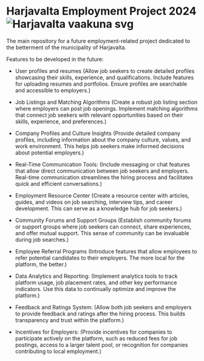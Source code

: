 # Harjavalta  Employment Project 2024 ![Harjavalta vaakuna svg](https://github.com/CapoMK25/harjavalta_project/assets/151710380/833ac44a-466d-4ce6-b69a-88bfd5053de7)

The main repository for a future employment-related project dedicated to the betterment of the municipality of Harjavalta.

Features to be developed in the future: 

- User profiles and resumes (Allow job seekers to create detailed profiles showcasing their skills, experience, and qualifications. Include features for uploading resumes and portfolios. Ensure profiles are searchable and accessible to employers.)

- Job Listings and Matching Algorithms (Create a robust job listing section where employers can post job openings. Implement matching algorithms that connect job seekers with relevant opportunities based on their skills, experience, and preferences.)

- Company Profiles and Culture Insights (Provide detailed company profiles, including information about the company culture, values, and work environment. This helps job seekers make informed decisions about potential employers.)

- Real-Time Communication Tools: (Include messaging or chat features that allow direct communication between job seekers and employers. Real-time communication streamlines the hiring process and facilitates quick and efficient conversations.)

- Employment Resource Center (Create a resource center with articles, guides, and videos on job searching, interview tips, and career development. This can serve as a knowledge hub for job seekers.)

- Community Forums and Support Groups (Establish community forums or support groups where job seekers can connect, share experiences, and offer mutual support. This sense of community can be invaluable during job searches.)

- Employee Referral Programs (Introduce features that allow employees to refer potential candidates to their employers. The more local for the platform, the better.)

- Data Analytics and Reporting: (Implement analytics tools to track platform usage, job placement rates, and other key performance indicators. Use this data to continually optimize and improve the platform.)

- Feedback and Ratings System: (Allow both job seekers and employers to provide feedback and ratings after the hiring process. This builds transparency and trust within the platform.)

- Incentives for Employers: (Provide incentives for companies to participate actively on the platform, such as reduced fees for job postings, access to a larger talent pool, or recognition for companies contributing to local employment.)
